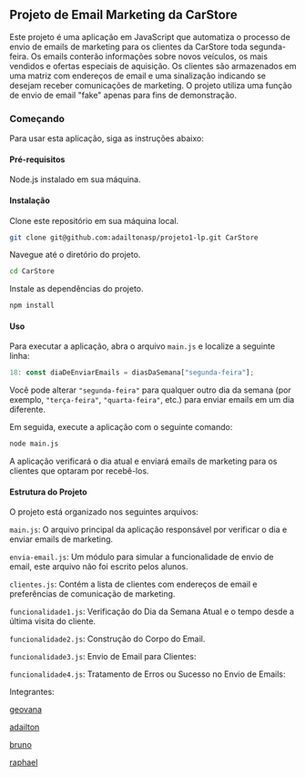 ## Projeto de Email Marketing da CarStore
Este projeto é uma aplicação em JavaScript que automatiza o processo de envio de emails de marketing para os clientes da CarStore toda segunda-feira. Os emails conterão informações sobre novos veículos, os mais vendidos e ofertas especiais de aquisição. Os clientes são armazenados em uma matriz com endereços de email e uma sinalização indicando se desejam receber comunicações de marketing. O projeto utiliza uma função de envio de email "fake" apenas para fins de demonstração.

### Começando
Para usar esta aplicação, siga as instruções abaixo:

#### Pré-requisitos
Node.js instalado em sua máquina.

#### Instalação
Clone este repositório em sua máquina local.
```bash
git clone git@github.com:adailtonasp/projeto1-lp.git CarStore
```

Navegue até o diretório do projeto.
```bash
cd CarStore
```

Instale as dependências do projeto.
```bash
npm install
```

#### Uso
Para executar a aplicação, abra o arquivo `main.js` e localize a seguinte linha:

```javascript
18: const diaDeEnviarEmails = diasDaSemana["segunda-feira"];
```

Você pode alterar `"segunda-feira"` para qualquer outro dia da semana (por exemplo, `"terça-feira"`, `"quarta-feira"`, etc.) para enviar emails em um dia diferente.

Em seguida, execute a aplicação com o seguinte comando:
```bash
node main.js
```

A aplicação verificará o dia atual e enviará emails de marketing para os clientes que optaram por recebê-los.

#### Estrutura do Projeto
O projeto está organizado nos seguintes arquivos:

`main.js`: O arquivo principal da aplicação responsável por verificar o dia e enviar emails de marketing.

`envia-email.js`: Um módulo para simular a funcionalidade de envio de email, este arquivo não foi escrito pelos alunos.

`clientes.js`: Contém a lista de clientes com endereços de email e preferências de comunicação de marketing.

`funcionalidade1.js`: Verificação do Dia da Semana Atual e o tempo desde a última visita do cliente.

`funcionalidade2.js`: Construção do Corpo do Email.

`funcionalidade3.js`: Envio de Email para Clientes:

`funcionalidade4.js`: Tratamento de Erros ou Sucesso no Envio de Emails:

Integrantes:

[geovana](https://github.com/geovanaw)

[adailton](https://github.com/adailtonasp)

[bruno](https://github.com/BrunoZarth)

[raphael](https://github.com/rapdos-s)

